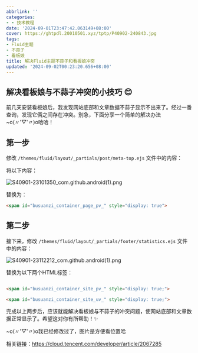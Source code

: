 ```yaml
---
abbrlink: ''
categories:
- - 技术教程
date: '2024-09-01T23:47:42.063149+08:00'
cover: https://ghtpdl.20010501.xyz/tptp/P40902-240843.jpg
tags:
- Fluid主题
- 不蒜子
- 看板娘
title: 解决Fluid主题不蒜子和看板娘冲突
updated: '2024-09-02T00:23:20.656+08:00'
---
```

## 解决看板娘与不蒜子冲突的小技巧 😊

前几天安装看板娘后，我发现网站底部和文章数据不蒜子显示不出来了。经过一番查询，发现它俩之间存在冲突。别急，下面分享一个简单的解决办法~o(〃'▽'〃)o哈哈！

## 第一步

修改 `/themes/fluid/layout/_partials/post/meta-top.ejs` 文件中的内容：

将以下内容：

![S40901-23101350_com.github.android(1).png](https://ghtpdl.20010501.xyz/tptp/S40901-23101350_com.github.android(1).png)

替换为：

```html
<span id="busuanzi_container_page_pv_" style="display: true">
```

## 第二步

接下来，修改 `/themes/fluid/layout/_partials/footer/statistics.ejs` 文件中的内容：

![S40901-23112212_com.github.android(1).png](https://ghtpdl.20010501.xyz/tptp/S40901-23112212_com.github.android(1).png)

替换为以下两个HTML标签：

```html

<span id="busuanzi_container_site_pv_" style="display: true;">

<span id="busuanzi_container_site_uv_" style="display: true;">

```

完成以上两步后，应该就能解决看板娘与不蒜子的冲突问题，使网站底部和文章数据正常显示了。希望这对你有所帮助！✨

~o(〃'▽'〃)o我已经修改过了，图片是方便看位置哈

相关链接：https://cloud.tencent.com/developer/article/2067285
